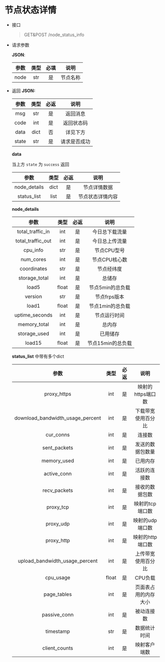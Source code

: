 # 节点状态详情

- 接口
    > GET&POST /node_status_info
- 请求参数

    **JSON**:

    |  参数  | 类型  | 必填 |          说明          |
    |:----:|:---:|:--:|:--------------------:|
    | node | str | 是  |         节点名称         |

- 返回
    **JSON:**

    |  参数   |  类型  | 必返 |   说明   |
    |:-----:|:----:|:--:|:------:|
    |  msg  | str  | 是  |  返回消息  |
    | code  | int  | 是  | 返回状态码  |
    | data  | dict | 否  |  详见下方  |
    | state | str  | 是  | 请求是否成功 |

    **data**

    当上方 `state` 为 `success` 返回

    |      参数      |  类型  | 必返 |    说明    |
    |:------------:|:----:|:--:|:--------:|
    | node_details | dict | 是  |  节点详情数据  |
    | status_list  | list | 是  | 节点状态详情内容 |

    **node_details**

    |        参数         |  类型   | 必返 |     说明      |
    |:-----------------:|:-----:|:--:|:-----------:|
    | total_traffic_in  |  int  | 是  |   今日总下载流量   |
    | total_traffic_out |  int  | 是  |   今日总上传流量   |
    |     cpu_info      |  str  | 是  |   节点CPU型号   |
    |     num_cores     |  int  | 是  |  节点CPU核心数   |
    |    coordinates    |  str  | 是  |    节点经纬度    |
    |   storage_total   |  int  | 是  |     总储存     |
    |       load5       | float | 是  | 节点5min的总负载  |
    |      version      |  str  | 是  |  节点frps版本   |
    |       load1       | float | 是  | 节点1min的总负载  |
    |  uptime_seconds   |  int  | 是  |   节点运行时间    |
    |   memory_total    |  int  | 是  |     总内存     |
    |   storage_used    |  int  | 是  |    已用储存     |
    |      load15       | float | 是  | 节点15min的总负载 |

    **status_list**
    中带有多个dict

    |                参数                |  类型   | 必返 |     说明      |
    |:--------------------------------:|:-----:|:--:|:-----------:|
    |           proxy_https            |  int  | 是  | 映射的https端口数 |
    | download_bandwidth_usage_percent |  int  | 是  |  下载带宽使用百分比  |
    |            cur_conns             |  int  | 是  |     连接数     |
    |           sent_packets           |  int  | 是  |  发送的数据包数量   |
    |           memory_used            |  int  | 是  |    已用内存     |
    |           active_conn            |  int  | 是  |   活跃的连接数    |
    |           recv_packets           |  int  | 是  |   接收的数据包数   |
    |            proxy_tcp             |  int  | 是  |  映射的tcp端口数  |
    |            proxy_udp             |  int  | 是  |  映射的udp端口数  |
    |            proxy_http            |  int  | 是  | 映射的http端口数  |
    |  upload_bandwidth_usage_percent  |  int  | 是  |  上传带宽使用百分比  |
    |            cpu_usage             | float | 是  |    CPU负载    |
    |           page_tables            |  int  | 是  | 页面表占用的内存大小  |
    |           passive_conn           |  int  | 是  |    被动连接数    |
    |            timestamp             |  str  | 是  |   数据统计时间    |
    |          client_counts           |  int  | 是  |   映射客户端数    |